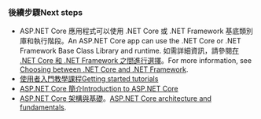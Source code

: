 ### <a name="next-steps"></a><span data-ttu-id="f3cf2-101">後續步驟</span><span class="sxs-lookup"><span data-stu-id="f3cf2-101">Next steps</span></span>

* <span data-ttu-id="f3cf2-102">ASP.NET Core 應用程式可以使用 .NET Core 或 .NET Framework 基底類別庫和執行階段。</span><span class="sxs-lookup"><span data-stu-id="f3cf2-102">An ASP.NET Core app can use the .NET Core or .NET Framework Base Class Library and runtime.</span></span> <span data-ttu-id="f3cf2-103">如需詳細資訊，請參閱[在 .NET Core 和 .NET Framework 之間進行選擇](/dotnet/articles/standard/choosing-core-framework-server)。</span><span class="sxs-lookup"><span data-stu-id="f3cf2-103">For more information, see [Choosing between .NET Core and .NET Framework](/dotnet/articles/standard/choosing-core-framework-server).</span></span>
* [<span data-ttu-id="f3cf2-104">使用者入門教學課程</span><span class="sxs-lookup"><span data-stu-id="f3cf2-104">Getting started tutorials</span></span>](xref:tutorials/index)
* [<span data-ttu-id="f3cf2-105">ASP.NET Core 簡介</span><span class="sxs-lookup"><span data-stu-id="f3cf2-105">Introduction to ASP.NET Core</span></span>](xref:index) 
* <span data-ttu-id="f3cf2-106">[ASP.NET Core 架構與基礎](xref:fundamentals/index)。</span><span class="sxs-lookup"><span data-stu-id="f3cf2-106">[ASP.NET Core architecture and fundamentals](xref:fundamentals/index).</span></span>